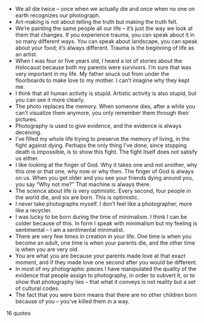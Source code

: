  - We all die twice – once when we actually die and once when no one on earth recognizes our photograph.
 - Art-making is not about telling the truth but making the truth felt.
 - We’re painting the same people all our life – it’s just the way we look at them that changes. If you experience trauma, you can speak about it in so many different ways. You can speak about landscape, you can speak about your food; it’s always different. Trauma is the beginning of life as an artist.
 - When I was four or five years old, I heard a lot of stories about the Holocaust because both my parents were survivors. I’m sure that was very important in my life. My father snuck out from under the floorboards to make love to my mother. I can’t imagine why they kept me.
 - I think that all human activity is stupid. Artistic activity is also stupid, but you can see it more clearly.
 - The photo replaces the memory. When someone dies, after a while you can’t visualize them anymore, you only remember them through their pictures.
 - Photography is used to give evidence, and the evidence is always deceiving.
 - I’ve filled my whole life trying to preserve the memory of living, in the fight against dying. Perhaps the only thing I’ve done, since stopping death is impossible, is to show this fight. The fight itself does not satisfy us either.
 - I like looking at the finger of God. Why it takes one and not another, why this one or that one, why now or why then. The finger of God is always on us. When you get older and you see your friends dying around you, you say “Why not me?” That machine is always there.
 - The science about life is very optimistic. Every second, four people in the world die, and six are born. This is optimistic.
 - I never take photographs myself. I don’t feel like a photographer, more like a recycler.
 - I was lucky to be born during the time of minimalism. I think I can be colder because of this. In form I speak with minimalism but my feeling is sentimental – I am a sentimental minimalist.
 - There are very few times in creation in your life. One time is when you become an adult, one time is when your parents die, and the other time is when you are very old.
 - You are what you are because your parents made love at that exact moment, and if they made love one second after you would be different.
 - In most of my photographic pieces I have manipulated the quality of the evidence that people assign to photography, in order to subvert it, or to show that photography lies – that what it conveys is not reality but a set of cultural codes.
 - The fact that you were born means that there are no other children born because of you – you’ve killed them in a way.

16 quotes